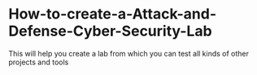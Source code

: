 # How-to-create-a-Attack-and-Defense-Cyber-Security-Lab
This will help you create a lab from which you can test all kinds of other projects and tools
